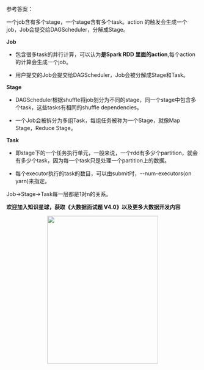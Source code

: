 参考答案：

一个job含有多个stage，一个stage含有多个task。action 的触发会生成一个job，Job会提交给DAGScheduler，分解成Stage。

**Job**

- 包含很多task的并行计算，可以认为**是Spark RDD 里面的action**,每个action的计算会生成一个job。

- 用户提交的Job会提交给DAGScheduler，Job会被分解成Stage和Task。

**Stage**

- DAGScheduler根据shuffle将job划分为不同的stage，同一个stage中包含多个task，这些tasks有相同的shuffle dependencies。

- 一个Job会被拆分为多组Task，每组任务被称为一个Stage，就像Map Stage，Reduce Stage。

**Task**

- 即stage下的一个任务执行单元，一般来说，一个rdd有多少个partition，就会有多少个task，因为每一个task只是处理一个partition上的数据。

- 每个executor执行的task的数目，可以由submit时，--num-executors(on yarn)来指定。

Job->Stage->Task每一层都是1对n的关系。

**欢迎加入知识星球，获取《大数据面试题 V4.0》以及更多大数据开发内容**   
<p align="center">
<img src="https://github.com/MoRan1607/BigDataGuide/blob/master/Pics/%E6%98%9F%E7%90%83%E4%BC%98%E6%83%A0%E5%88%B8%20(21).png"  width="290" height="387"/>  
<p align="center">
</p>   
